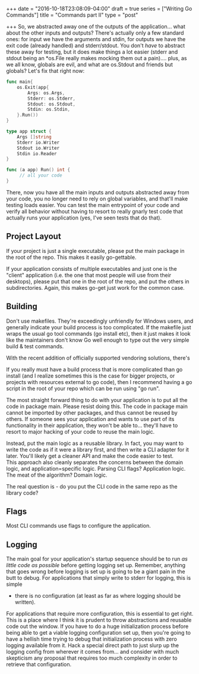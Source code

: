 +++
date = "2016-10-18T23:08:09-04:00"
draft = true
series = ["Writing Go Commands"]
title = "Commands part II"
type = "post"

+++
So, we abstracted away one of the outputs of the application... what about the
other inputs and outputs?  There's actually only a few standard ones: for input
we have the arguments and stdin, for outputs we have the exit code (already
handled) and stderr/stdout.  You don't *have* to abstract these away for
testing, but it does make things a lot easier (stderr and stdout being an
*os.File really makes mocking them out a pain).... plus, as we all know, globals
are evil, and what are os.Stdout and friends but globals?  Let's fix that right
now:

```go
func main{
    os.Exit(app{
        Args: os.Args,
        Stderr: os.Stderr,
        Stdout: os.Stdout,
        Stdin: os.Stdin,
    }.Run())
}

type app struct {
    Args []string
    Stderr io.Writer
    Stdout io.Writer
    Stdin io.Reader
}

func (a app) Run() int {
     // all your code   
}
```

There, now you have all the main inputs and outputs abstracted away from your
code, you no longer need to rely on global variables, and that'll make testing
loads easier.  You can test the main entrypoint of your code and verify all
behavior without having to resort to really gnarly test code that actually runs
your application (yes, I've seen tests that do that).

## Project Layout

If your project is just a single executable, please put the main package in the
root of the repo.  This makes it easily go-gettable.  

If your application consists of multiple executables and just one is the
"client" application (i.e. the one that most people will use from their
desktops), please put that one in the root of the repo, and put the others in
subdirectories.  Again, this makes go-get just work for the common case.

## Building

Don't use makefiles.  They're exceedingly unfriendly for Windows users, and
generally indicate your build process is too complicated.  If the makefile just
wraps the usual go tool commands (go install etc), then it just makes it look
like the maintainers don't know Go well enough to type out the very simple build
& test commands.

With the recent addition of officially supported vendoring solutions, there's 









If you really must have a build process that is more complicated than go install
(and I realize sometimes this is the case for bigger projects, or projects with
resources external to go code), then I recommend having a go script in the root
of your repo which can be run using "go run".

The most straight forward thing to do with your application is to put all the
code in package main.  Please resist doing this.  The code in package main
cannot be imported by other packages, and thus cannot be reused by others.  If
someone sees your application and wants to use part of its functionality in
their application, they won't be able to... they'll have to resort to major
hacking of your code to reuse the main logic.

Instead, put the main logic as a reusable library.  In fact, you may want to
write the code as if it were a library first, and then write a CLI adapter for
it later.  You'll likely get a cleaner API and make the code easier to test.  
This approach also cleanly separates the concerns between the domain logic, and
application=specific logic.  Parsing CLI flags? Application logic.  The meat of
the algorithm? Domain logic.

The real question is - do you put the CLI code in the same repo as the library code?  

## Flags

Most CLI commands use flags to configure the application. 

## Logging

The main goal for your application's startup sequence should be to run *as
little code as possible* before getting logging set up.  Remember, anything that
goes wrong before logging is set up is going to be a giant pain in the butt to
debug.  For applications that simply write to stderr for logging, this is simple
- there is no configuration (at least as far as where logging should be
written). 

For applications that require more configuration, this is essential to get
right.  This is a place where I think it is prudent to throw abstractions and
reusable code out the window.  If you have to do a huge initialization process
before being able to get a viable logging configuration set up, then you're
going to have a hellish time trying to debug that initialization process with
zero logging available from it.  Hack a special direct path to just slurp up the
logging config from wherever it comes from... and consider with much skepticism
any proposal that requires too much complexity in order to retrieve that
configuration.
